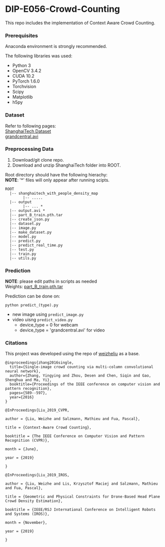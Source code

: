 # DIP-E056-Crowd-Counting

This repo includes the implementation of Context Aware Crowd Counting.

### Prerequisites
Anaconda environment is strongly recommended.   

The following libraries was used:
- Python 3 
- OpenCV 3.4.2
- CUDA 10.2
- PyTorch 1.6.0
- Torchvision
- Scipy
- Matplotlib
- h5py

### Dataset
Refer to following pages:   
[ShanghaiTech Dataset](https://www.kaggle.com/tthien/shanghaitech-with-people-density-map)  
[grandcentral.avi](https://www.ee.cuhk.edu.hk/~xgwang/grandcentral.html)

### Preprocessing Data  
1. Download/git clone repo.  
2. Download and unzip ShanghaiTech folder into ROOT. 

Root directory should have the following hierachy:       
**NOTE**: '*' files will only appear after running scipts.   
```
ROOT
  |-- shanghaitech_with_people_density_map
        |-- .....
  |-- output
        |-- ... *
  |-- output.avi *
  |-- part_B_train.pth.tar
  |-- create_json.py
  |-- dataset.py
  |-- image.py
  |-- make_dataset.py
  |-- model.py
  |-- predict.py
  |-- predict_real_time.py
  |-- test.py
  |-- train.py
  |-- utils.py

```

### Prediction
**NOTE**: please edit paths in scripts as needed    
Weights: 
[part_B_train.pth.tar](https://drive.google.com/file/d/15yHdpxYdcWO4NHuZz_Okri9BFlaAP1c7/view?usp=sharing)

Prediction can be done on:    
```
python predict_(type).py
```
- new image using ```predict_image.py```  
- video uisng ```predict_video.py```  
  - device_type = 0 for webcam  
  - device_type = 'grandcentral.avi' for video  

### Citations
This project was developed using the repo of [weizheliu](https://github.com/weizheliu/Context-Aware-Crowd-Counting) as a base.  

```
@inproceedings{zhang2016single,
  title={Single-image crowd counting via multi-column convolutional neural network},
  author={Zhang, Yingying and Zhou, Desen and Chen, Siqin and Gao, Shenghua and Ma, Yi},
  booktitle={Proceedings of the IEEE conference on computer vision and pattern recognition},
  pages={589--597},
  year={2016}
}
```
```
@InProceedings{Liu_2019_CVPR,

author = {Liu, Weizhe and Salzmann, Mathieu and Fua, Pascal},

title = {Context-Aware Crowd Counting},

booktitle = {The IEEE Conference on Computer Vision and Pattern Recognition (CVPR)},

month = {June},

year = {2019}

}
```
```
@InProceedings{Liu_2019_IROS,

author = {Liu, Weizhe and Lis, Krzysztof Maciej and Salzmann, Mathieu and Fua, Pascal},

title = {Geometric and Physical Constraints for Drone-Based Head Plane Crowd Density Estimation},

booktitle = {IEEE/RSJ International Conference on Intelligent Robots and Systems (IROS)},

month = {November},

year = {2019}

}
```
